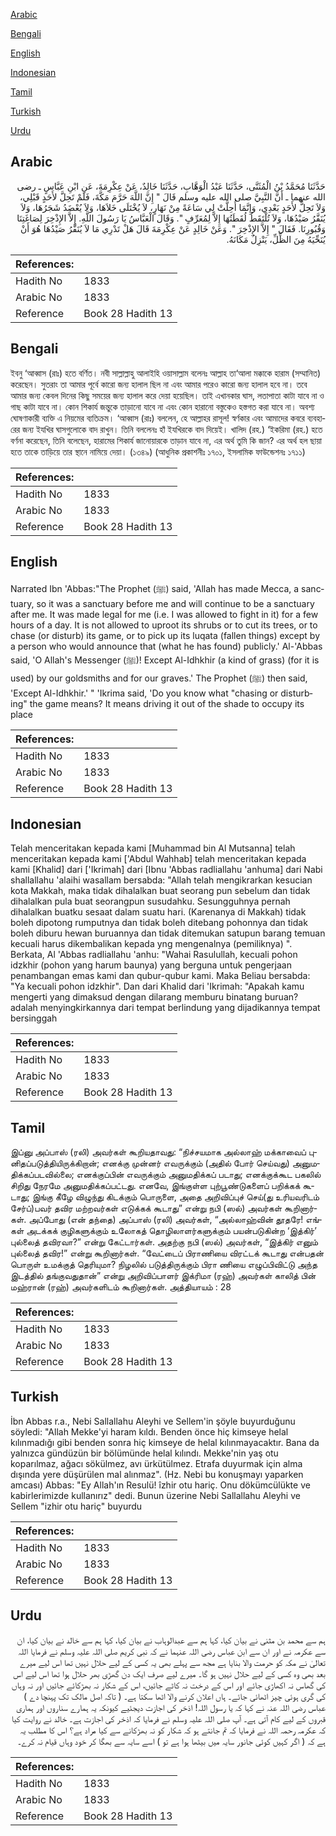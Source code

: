 [Arabic](#arabic)

[Bengali](#bengali)

[English](#english)

[Indonesian](#indonesian)

[Tamil](#tamil)

[Turkish](#turkish)

[Urdu](#urdu)

## Arabic


<div dir="rtl" lang="ar" style={{fontSize:'larger',backgroundColor:'#f8f9fa',padding:20}}>
حَدَّثَنَا مُحَمَّدُ بْنُ الْمُثَنَّى، حَدَّثَنَا عَبْدُ الْوَهَّابِ، حَدَّثَنَا خَالِدٌ، عَنْ عِكْرِمَةَ، عَنِ ابْنِ عَبَّاسٍ ـ رضى الله عنهما ـ أَنَّ النَّبِيَّ صلى الله عليه وسلم قَالَ ‏"‏ إِنَّ اللَّهَ حَرَّمَ مَكَّةَ، فَلَمْ تَحِلَّ لأَحَدٍ قَبْلِي، وَلاَ تَحِلُّ لأَحَدٍ بَعْدِي، وَإِنَّمَا أُحِلَّتْ لِي سَاعَةً مِنْ نَهَارٍ، لاَ يُخْتَلَى خَلاَهَا، وَلاَ يُعْضَدُ شَجَرُهَا، وَلاَ يُنَفَّرُ صَيْدُهَا، وَلاَ تُلْتَقَطُ لُقَطَتُهَا إِلاَّ لِمُعَرِّفٍ ‏"‏‏.‏ وَقَالَ الْعَبَّاسُ يَا رَسُولَ اللَّهِ‏.‏ إِلاَّ الإِذْخِرَ لِصَاغَتِنَا وَقُبُورِنَا‏.‏ فَقَالَ ‏"‏ إِلاَّ الإِذْخِرَ ‏"‏‏.‏ وَعَنْ خَالِدٍ عَنْ عِكْرِمَةَ قَالَ هَلْ تَدْرِي مَا لاَ يُنَفَّرُ صَيْدُهَا هُوَ أَنْ يُنَحِّيَهُ مِنَ الظِّلِّ، يَنْزِلُ مَكَانَهُ‏.‏
</div>
<div style={{backgroundColor:'#f8f9fa',padding:20, marginBottom: 10}}><table> <thead> <tr> <th>References:</th> <th></th> </tr> </thead> <tbody><tr><td>Hadith No</td><td>1833</td></tr><tr><td>Arabic No</td><td>1833</td></tr><tr><td>Reference</td><td>Book 28 Hadith 13</td></tr></tbody></table></div>

## Bengali


<div dir="ltr" lang="bn" style={{fontSize:'larger',backgroundColor:'#f8f9fa',padding:20}}>
ইবনু ‘আব্বাস (রাঃ) হতে বর্ণিত। নবী সাল্লাল্লাহু আলাইহি ওয়াসাল্লাম বলেনঃ আল্লাহ তা‘আলা মক্কাকে হারাম (সম্মানিত) করেছেন। সুতরাং তা আমার পূর্বে কারো জন্য হালাল ছিল না এবং আমার পরেও কারো জন্য হালাল হবে না। তবে আমার জন্য কেবল দিনের কিছু সময়ের জন্য হালাল করে দেয়া হয়েছিল। তাই এখানকার ঘাস, লতাপাতা কাটা যাবে না ও গাছ কাটা যাবে না। কোন শিকার্য জন্তুকে তাড়ানো যাবে না এবং কোন হারানো বস্তুকেও হস্তগত করা যাবে না। অবশ্য ঘোষণাকারী ব্যক্তি এ নিয়মের ব্যতিক্রম। ‘আব্বাস (রাঃ) বললেন, হে আল্লাহর রাসূল! স্বর্ণকার এবং আমাদের কবরে ব্যবহারের জন্য ইযখির ঘাসগুলোকে বাদ রাখুন। তিনি বললেনঃ হাঁ ইযখিরকে বাদ দিয়েই। খালিদ (রহ.) ‘ইকরিমা (রহ.) হতে বর্ণনা করেছেন, তিনি বলেছেন, হারামের শিকার্য জানোয়ারকে তাড়ান যাবে না, এর অর্থ তুমি কি জান? এর অর্থ হল ছায়া হতে তাকে তাড়িয়ে তার স্থানে নামিয়ে দেয়া। (১৩৪৯) (আধুনিক প্রকাশনীঃ ১৭০১, ইসলামিক ফাউন্ডেশনঃ ১৭১১)
</div>
<div style={{backgroundColor:'#f8f9fa',padding:20, marginBottom: 10}}><table> <thead> <tr> <th>References:</th> <th></th> </tr> </thead> <tbody><tr><td>Hadith No</td><td>1833</td></tr><tr><td>Arabic No</td><td>1833</td></tr><tr><td>Reference</td><td>Book 28 Hadith 13</td></tr></tbody></table></div>

## English


<div dir="ltr" lang="en" style={{fontSize:'larger',backgroundColor:'#f8f9fa',padding:20}}>
Narrated Ibn 'Abbas:"The Prophet (ﷺ) said, 'Allah has made Mecca, a sanctuary, so it was a sanctuary before me and will continue to be a sanctuary after me. It was made legal for me (i.e. I was allowed to fight in it) for a few hours of a day. It is not allowed to uproot its shrubs or to cut its trees, or to chase (or disturb) its game, or to pick up its luqata (fallen things) except by a person who would announce that (what he has found) publicly.' Al-'Abbas said, 'O Allah's Messenger (ﷺ)! Except Al-Idhkhir (a kind of grass) (for it is used) by our goldsmiths and for our graves.' The Prophet (ﷺ) then said, 'Except Al-Idhkhir.' " 'Ikrima said, 'Do you know what "chasing or disturbing" the game means? It means driving it out of the shade to occupy its place
</div>
<div style={{backgroundColor:'#f8f9fa',padding:20, marginBottom: 10}}><table> <thead> <tr> <th>References:</th> <th></th> </tr> </thead> <tbody><tr><td>Hadith No</td><td>1833</td></tr><tr><td>Arabic No</td><td>1833</td></tr><tr><td>Reference</td><td>Book 28 Hadith 13</td></tr></tbody></table></div>

## Indonesian


<div dir="ltr" lang="id" style={{fontSize:'larger',backgroundColor:'#f8f9fa',padding:20}}>
Telah menceritakan kepada kami [Muhammad bin Al Mutsanna] telah menceritakan kepada kami ['Abdul Wahhab] telah menceritakan kepada kami [Khalid] dari ['Ikrimah] dari [Ibnu 'Abbas radliallahu 'anhuma] dari Nabi shallallahu 'alaihi wasallam bersabda: "Allah telah mengikrarkan kesucian kota Makkah, maka tidak dihalalkan buat seorang pun sebelum dan tidak dihalalkan pula buat seorangpun susudahku. Sesungguhnya pernah dihalalkan buatku sesaat dalam suatu hari. (Karenanya di Makkah) tidak boleh dipotong rumputnya dan tidak boleh ditebang pohonnya dan tidak boleh diburu hewan buruannya dan tidak ditemukan satupun barang temuan kecuali harus dikembalikan kepada yng mengenalnya (pemiliknya) ". Berkata, Al 'Abbas radliallahu 'anhu: "Wahai Rasulullah, kecuali pohon idzkhir (pohon yang harum baunya) yang berguna untuk pengerjaan penambangan emas kami dan qubur-qubur kami. Maka Beliau bersabda: "Ya kecuali pohon idzkhir". Dan dari Khalid dari 'Ikrimah: "Apakah kamu mengerti yang dimaksud dengan dilarang memburu binatang buruan? adalah menyingkirkannya dari tempat berlindung yang dijadikannya tempat bersinggah
</div>
<div style={{backgroundColor:'#f8f9fa',padding:20, marginBottom: 10}}><table> <thead> <tr> <th>References:</th> <th></th> </tr> </thead> <tbody><tr><td>Hadith No</td><td>1833</td></tr><tr><td>Arabic No</td><td>1833</td></tr><tr><td>Reference</td><td>Book 28 Hadith 13</td></tr></tbody></table></div>

## Tamil


<div dir="ltr" lang="ta" style={{fontSize:'larger',backgroundColor:'#f8f9fa',padding:20}}>
இப்னு அப்பாஸ் (ரலி) அவர்கள் கூறியதாவது: “நிச்சயமாக அல்லாஹ் மக்காவைப் புனிதப்படுத்தியிருக்கிறான்; எனக்கு முன்னர் எவருக்கும் (அதில் போர் செய்வது) அனுமதிக்கப்படவில்லை; எனக்குப்பின் எவருக்கும் அனுமதிக்கப் படாது; எனக்குக்கூட பகலில் சிறிது நேரமே அனுமதிக்கப்பட்டது. எனவே, இங்குள்ள புற்பூண்டுகளைப் பறிக்கக் கூடாது; இங்கு கீழே விழுந்து கிடக்கும் பொருளை, அதை அறிவிப்புச் செய்(து உரியவரிடம் சேர்ப்)பவர் தவிர மற்றவர்கள் எடுக்கக் கூடாது” என்று நபி (ஸல்) அவர்கள் கூறினார்கள். அப்போது (என் தந்தை) அப்பாஸ் (ரலி) அவர்கள், “அல்லாஹ்வின் தூதரே! எங்கள் அடக்கக் குழிகளுக்கும் உலோகத் தொழிலாளர்களுக்கும் பயன்படுகின்ற ‘இத்கிர்’ புல்லைத் தவிரவா?” என்று கேட்டார்கள். அதற்கு நபி (ஸல்) அவர்கள், “இத்கிர் எனும் புல்லைத் தவிர!” என்று கூறினார்கள். “வேட்டைப் பிராணியை விரட்டக் கூடாது என்பதன் பொருள் உமக்குத் தெரியுமா? நிழலில் படுத்திருக்கும் பிரா ணியை எழுப்பிவிட்டு அந்த இடத்தில் தங்குவதுதான்” என்று அறிவிப்பாளர் இக்ரிமா (ரஹ்) அவர்கள் காலித் பின் மஹ்ரான் (ரஹ்) அவர்களிடம் கூறினார்கள். அத்தியாயம் : 28
</div>
<div style={{backgroundColor:'#f8f9fa',padding:20, marginBottom: 10}}><table> <thead> <tr> <th>References:</th> <th></th> </tr> </thead> <tbody><tr><td>Hadith No</td><td>1833</td></tr><tr><td>Arabic No</td><td>1833</td></tr><tr><td>Reference</td><td>Book 28 Hadith 13</td></tr></tbody></table></div>

## Turkish


<div dir="ltr" lang="tr" style={{fontSize:'larger',backgroundColor:'#f8f9fa',padding:20}}>
İbn Abbas r.a., Nebi Sallallahu Aleyhi ve Sellem'in şöyle buyurduğunu söyledi: "Allah Mekke'yi haram kıldı. Benden önce hiç kimseye helal kılınmadığı gibi benden sonra hiç kimseye de helal kılınmayacaktır. Bana da yalnızca gündüzün bir bölümünde helal kılındı. Mekke'nin yaş otu koparılmaz, ağacı sökülmez, avı ürkütülmez. Etrafa duyurmak için alma dışında yere düşürülen mal alınmaz". (Hz. Nebi bu konuşmayı yaparken amcası) Abbas: "Ey Allah'ın Resulü! îzhir otu hariç. Onu dökümcülükte ve kabirlerimizde kullanırız" dedi. Bunun üzerine Nebi Sallallahu Aleyhi ve Sellem "izhir otu hariç" buyurdu
</div>
<div style={{backgroundColor:'#f8f9fa',padding:20, marginBottom: 10}}><table> <thead> <tr> <th>References:</th> <th></th> </tr> </thead> <tbody><tr><td>Hadith No</td><td>1833</td></tr><tr><td>Arabic No</td><td>1833</td></tr><tr><td>Reference</td><td>Book 28 Hadith 13</td></tr></tbody></table></div>

## Urdu


<div dir="rtl" lang="ur" style={{fontSize:'larger',backgroundColor:'#f8f9fa',padding:20}}>
ہم سے محمد بن مثنی نے بیان کیا، کہا ہم سے عبدالوہاب نے بیان کیا، کہا ہم سے خالد نے بیان کیا، ان سے عکرمہ نے اور ان سے ابن عباس رضی اللہ عنہما نے کہ نبی کریم صلی اللہ علیہ وسلم نے فرمایا اللہ تعالیٰ نے مکہ کو حرمت والا بنایا ہے مجھ سے پہلے بھی یہ کسی کے لیے حلال نہیں تھا اس لیے میرے بعد بھی وہ کسی کے لیے حلال نہیں ہو گا۔ میرے لیے صرف ایک دن گھڑی بھر حلال ہوا تھا اس لیے اس کی گھاس نہ اکھاڑی جائے اور اس کے درخت نہ کاٹے جائیں، اس کے شکار نہ بھڑکائے جائیں اور نہ وہاں کی گری ہوئی چیز اٹھائی جائے۔ ہاں اعلان کرنے والا اٹھا سکتا ہے۔ ( تاکہ اصل مالک تک پہنچا دے ) عباس رضی اللہ عنہ نے کہا کہ یا رسول اللہ! اذخر کی اجازت دیجئیے کیونکہ یہ ہمارے سناروں اور ہماری قبروں کے لیے کام آتی ہے۔ آپ صلی اللہ علیہ وسلم نے فرمایا کہ اذخر کی اجازت ہے۔ خالد نے روایت کیا کہ عکرمہ رحمہ اللہ نے فرمایا کہ تم جانتے ہو کہ شکار کو نہ بھڑکانے سے کیا مراد ہے؟ اس کا مطلب یہ ہے کہ ( اگر کہیں کوئی جانور سایہ میں بیٹھا ہوا ہے تو ) اسے سایہ سے بھگا کر خود وہاں قیام نہ کرے۔
</div>
<div style={{backgroundColor:'#f8f9fa',padding:20, marginBottom: 10}}><table> <thead> <tr> <th>References:</th> <th></th> </tr> </thead> <tbody><tr><td>Hadith No</td><td>1833</td></tr><tr><td>Arabic No</td><td>1833</td></tr><tr><td>Reference</td><td>Book 28 Hadith 13</td></tr></tbody></table></div>